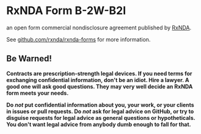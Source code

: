 # RxNDA Form B-2W-B2I

an open form commercial nondisclosure agreement published by [RxNDA](https://rxnda.com).

See [github.com/rxnda/rxnda-forms](https://github.com/rxnda/rxnda-forms) for more information.

## Be Warned!

**Contracts are prescription-strength legal devices.  If you need terms for exchanging confidential information, don't be an idiot.  Hire a lawyer.  A good one will ask good questions.  They may very well decide an RxNDA form meets your needs.**

**Do _not_ put confidential information about you, your work, or your clients in issues or pull requests.  Do _not_ ask for legal advice on GitHub, or try to disguise requests for legal advice as general questions or hypotheticals.  You don't want legal advice from anybody dumb enough to fall for that.**
